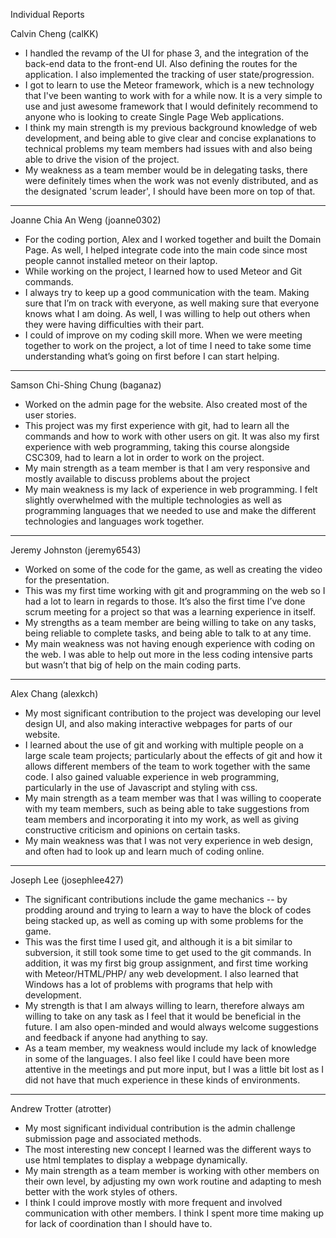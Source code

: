 Individual Reports

Calvin Cheng (calKK)
* I handled the revamp of the UI for phase 3, and the integration of the back-end data to the front-end UI. Also defining the routes for the application. I also implemented the tracking of user state/progression.
* I got to learn to use the Meteor framework, which is a new technology that I've been wanting to work with for a while now. It is a very simple to use and just awesome framework that I would definitely recommend to anyone who is looking to create Single Page Web applications. 
* I think my main strength is my previous background knowledge of web development, and being able to give clear and concise explanations to technical problems my team members had issues with and also being able to drive the vision of the project.
* My weakness as a team member would be in delegating tasks, there were definitely times when the work was not evenly distributed, and as the designated 'scrum leader', I should have been more on top of that.

----------------------------------------------------------------------------------------------------------------------------

Joanne Chia An Weng (joanne0302)
* For the coding portion, Alex and I worked together and built the Domain Page. As well, I helped integrate code into the main code since most people cannot installed meteor on their laptop.
* While working on the project, I learned how to used Meteor and Git commands.
* I always try to keep up a good communication with the team. Making sure that I’m on track with everyone, as well making sure that everyone knows what I am doing. As well, I was willing to help out others when they were having difficulties with their part.
* I could of improve on my coding skill more. When we were meeting together to work on the project, a lot of time I need to take some time understanding what’s going on first before I can start helping.

----------------------------------------------------------------------------------------------------------------------------

Samson Chi-Shing Chung (baganaz)
* Worked on the admin page for the website. Also created most of the user stories.
* This project was my first experience with git, had to learn all the commands and how to work with other users on git. It was also my first experience with web programming, taking this course alongside CSC309, had to learn a lot in order to work on the project.
* My main strength as a team member is that I am very responsive and mostly available to discuss problems about the project
* My main weakness is my lack of experience in web programming. I felt slightly overwhelmed with the multiple technologies as well as programming languages that we needed to use and make the different technologies and languages work together.

----------------------------------------------------------------------------------------------------------------------------

Jeremy Johnston (jeremy6543)
* Worked on some of the code for the game, as well as creating the video for the presentation.
* This was my first time working with git and programming on the web so I had a lot to learn in regards to those.  It’s also the first time I’ve done scrum meeting for a project so that was a learning experience in itself.
* My strengths as a team member are being willing to take on any tasks, being reliable to complete tasks, and being able to talk to at any time.
* My main weakness was not having enough experience with coding on the web.  I was able to help out more in the less coding intensive parts but wasn’t that big of help on the main coding parts.

----------------------------------------------------------------------------------------------------------------------------

Alex Chang (alexkch)
* My most significant contribution to the project was developing our level design UI, and also making interactive webpages for parts of our website.
* I learned about the use of git and working with multiple people on a large scale team projects; particularly about the effects of git and how it allows different members of the team to work together with the same code. I also gained valuable experience in web programming, particularly in the use of Javascript and styling with css.
* My main strength as a team member was that I was willing to cooperate with my team members, such as being able to take suggestions from team members and incorporating it into my work, as well as giving constructive criticism and opinions on certain tasks.
* My main weakness was that I was not very experience in web design, and often had to look up and learn much of coding online.

----------------------------------------------------------------------------------------------------------------------------

Joseph Lee (josephlee427)
* The significant contributions include the game mechanics -- by prodding around and trying to learn a way to have the block of codes being stacked up, as well as coming up with some problems for the game.
* This was the first time I used git, and although it is a bit similar to subversion, it still took some time to get used to the git commands. In addition, it was my first big group assignment, and first time working with Meteor/HTML/PHP/ any web development. I also learned that Windows has a lot of problems with programs that help with development.
* My strength is that I am always willing to learn, therefore always am willing to take on any task as I feel that it would be beneficial in the future. I am also open-minded and would always welcome suggestions and feedback if anyone had anything to say.
* As a team member, my weakness would include my lack of knowledge in some of the languages. I also feel like I could have been more attentive in the meetings and put more input, but I was a little bit lost as I did not have that much experience in these kinds of environments.

----------------------------------------------------------------------------------------------------------------------------

Andrew Trotter (atrotter)
* My most significant individual contribution is the admin challenge submission page and associated methods.
* The most interesting new concept I learned was the different ways to use html templates to display a webpage dynamically.
* My main strength as a team member is working with other members on their own level, by adjusting my own work routine and adapting to mesh better with the work styles of others.
* I think I could improve mostly with more frequent and involved communication with other members. I think I spent more time making up for lack of coordination than I should have to.

